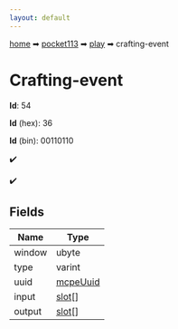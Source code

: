 ```yaml
---
layout: default
---
```


[home](/) ➡ [pocket113](/protocol/pocket113) ➡ [play](/protocol/pocket113/play) ➡ crafting-event

# Crafting-event

**Id**: 54

**Id** (hex): 36

**Id** (bin): 00110110

✔️

✔️

## Fields

Name | Type
---|---
window | ubyte
type | varint
uuid | [mcpeUuid](/protocol/pocket113/types/mcpe-uuid)
input | [slot](/protocol/pocket113/types/slot)[]
output | [slot](/protocol/pocket113/types/slot)[]

